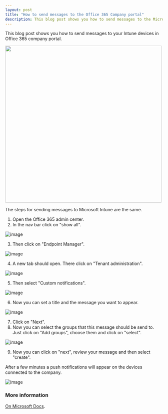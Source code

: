 ```yaml
---
layout: post
title: "How to send messages to the Office 365 Company portal"
description: This blog post shows you how to send messages to the Microsoft Company portal as a Office 365 admin.
---
```


This blog post shows you how to send messages to your Intune devices in Office 365 company portal.

<img src="https://user-images.githubusercontent.com/58633848/156612073-18141321-6199-41ef-ab65-3ff7787fc724.jpeg" width="500px" />

The steps for sending messages to Microsoft Intune are the same.

1. Open the Office 365 admin center.
2. In the nav bar click on "show all".

![image](https://user-images.githubusercontent.com/58633848/156609477-f4647527-1ed7-453c-a346-367d96928e7c.png)

3. Then click on "Endpoint Manager".

![image](https://user-images.githubusercontent.com/58633848/156609755-78d41bec-fd5d-46fb-a8ba-f91204353f84.png)

4. A new tab should open. There click on "Tenant administration".

![image](https://user-images.githubusercontent.com/58633848/156610705-cebdbc5a-ea7e-4932-94bc-8ccde06d6bf8.png)

5. Then select "Custom notifications".

![image](https://user-images.githubusercontent.com/58633848/156610116-75f2135b-968e-4096-8d27-652727a0ebe6.png)

6. Now you can set a title and the message you want to appear.

![image](https://user-images.githubusercontent.com/58633848/156610430-ca578170-0c02-418c-9226-6cb1ca1fc5dc.png)

7. Click on "Next".
8. Now you can select the groups that this message should be send to. Just click on "Add groups", choose them and click on "select".

![image](https://user-images.githubusercontent.com/58633848/156610935-33f8bccd-0b4a-4c01-a253-8cf21a7acbfa.png)

9. Now you can click on "next", review your message and then select "create".

After a few minutes a push notifications will appear on the devices connected to the company.

![image](https://user-images.githubusercontent.com/58633848/156611825-2c4d19ed-5a65-4963-9d7c-a30e1af39056.png) 

### More information

[On Microsoft Docs](https://docs.microsoft.com/en-us/mem/intune/remote-actions/custom-notifications).
